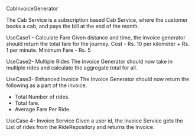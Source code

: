 CabInvoiceGenerator

The Cab Service is a subscription based Cab Service, where the customer books a cab, and pays the bill at the end of the month.

UseCase1 - Calculate Fare
Given distance and time, the invoice generator should return the total fare for the journey.
Cost - Rs. 10 per kilometer + Rs. 1 per minute.
Minimum Fare - Rs. 5

UseCase2- Multiple Rides
The Invoice Generator should now take in multiple rides and calculate the aggregate total for all.

UseCase3- Enhanced Invoice
The Invoice Generator should now return the following as a part of the invoice.
- Total Number of rides.
- Total fare.
- Average Fare Per Ride.

UseCase 4- Invoice Service 
Given a user id, the Invoice Service gets the List of rides from the RideRepository and returns the Invoice.